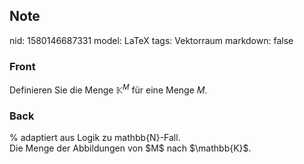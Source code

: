 ## Note
nid: 1580146687331
model: LaTeX
tags: Vektorraum
markdown: false

### Front
Definieren Sie die Menge $\mathbb{K}^{M}$ für eine Menge $M$.

### Back
<div>% adaptiert aus Logik zu mathbb{N}-Fall.</div><div>
</div>Die Menge der Abbildungen von $M$ nach $\mathbb{K}$.
